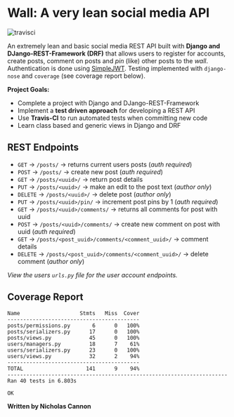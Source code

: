 # Wall: A very lean social media API

![travisci](https://travis-ci.com/nicholascannon1/wall.svg?branch=master)

An extremely lean and basic social media REST API built with **Django and DJango-REST-Framework (DRF)** that allows users to register for accounts, create posts, comment on posts and _pin_ (like) other posts to the _wall_. Authentication is done using [SimpleJWT](https://github.com/SimpleJWT/django-rest-framework-simplejwt). Testing implemented with `django-nose` and `coverage` (see coverage report below).

**Project Goals:**

- Complete a project with Django and DJango-REST-Framework
- Implement a **test driven approach** for developing a REST API
- Use **Travis-CI** to run automated tests when committing new code
- Learn class based and generic views in Django and DRF

## REST Endpoints

- `GET` -> `/posts/` -> returns current users posts (_auth required_)
- `POST` -> `/posts/` -> create new post (_auth required_)
- `GET` -> `/posts/<uuid>/` -> return post details
- `PUT` -> `/posts/<uuid>/` -> make an edit to the post text (_author only_)
- `DELETE` -> `/posts/<uuid>/` -> delete post (_author only_)
- `PUT` -> `/posts/<uuid>/pin/` -> increment post pins by 1 (_auth required_)
- `GET` -> `/posts/<uuid>/comments/` -> returns all comments for post with uuid
- `POST` -> `/posts/<uuid>/comments/` -> create new comment on post with uuid (_auth required_)
- `GET` -> `/posts/<post_uuid>/comments/<comment_uuid>/` -> comment details
- `DELETE` -> `/posts/<post_uuid>/comments/<comment_uuid>/` -> delete comment (_author only_)

_View the users `urls.py` file for the user account endpoints._

## Coverage Report

```
Name                   Stmts   Miss  Cover
------------------------------------------
posts/permissions.py       6      0   100%
posts/serializers.py      17      0   100%
posts/views.py            45      0   100%
users/managers.py         18      7    61%
users/serializers.py      23      0   100%
users/views.py            32      2    94%
------------------------------------------
TOTAL                    141      9    94%
----------------------------------------------------------------------
Ran 40 tests in 6.803s

OK
```

**Written by Nicholas Cannon**
